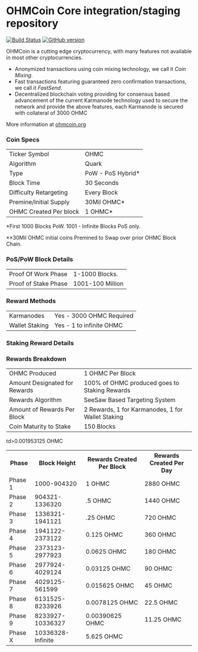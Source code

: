 OHMCoin Core integration/staging repository
=====================================

[![Build Status](https://travis-ci.org/theohmproject/ohmcoin.svg?branch=develop)](https://travis-ci.org/theohmproject/ohmcoin) [![GitHub version](https://badge.fury.io/gh/theohmproject%2Fohmcoin.svg)](https://badge.fury.io/gh/theohmproject%2Fohmcoin)

OHMCoin is a cutting edge cryptocurrency, with many features not available in most other cryptocurrencies.
- Anonymized transactions using coin mixing technology, we call it _Coin Mixing_.
- Fast transactions featuring guaranteed zero confirmation transactions, we call it _FastSend_.
- Decentralized blockchain voting providing for consensus based advancement of the current Karmanode
  technology used to secure the network and provide the above features, each Karmanode is secured
  with collateral of 3000 OHMC

More information at [ohmcoin.org](http://www.ohmcoin.org)

### Coin Specs
<table>
<tr><td>Ticker Symbol</td><td>OHMC</td></tr>
<tr><td>Algorithm</td><td>Quark</td></tr>
<tr><td>Type</td><td>PoW - PoS Hybrid*</td></tr>
<tr><td>Block Time</td><td>30 Seconds</td></tr>
<tr><td>Difficulty Retargeting</td><td>Every Block</td></tr>
<tr><td>Premine/Initial Supply</td><td>30Mil OHMC*</td></tr>
<tr><td>OHMC Created Per block</td><td>1 OHMC*</td></tr>
</table>

*First 1000 Blocks PoW. 1001 - Infinite Blocks PoS only.

**30Mil OHMC initial coins Premined to Swap over prior OHMC Block Chain.

### PoS/PoW Block Details
<table>
<tr><td>Proof Of Work Phase</td><td>1-1000 Blocks.</td></tr>
<tr><td>Proof of Stake Phase</td><td>1001-100 Million</td></tr>
</table>

### Reward Methods
<table>
<tr><td>Karmanodes</td><td>Yes - 3000 OHMC Required</td></tr>
<tr><td>Wallet Staking</td><td>Yes - 1 to infinite OHMC</td></tr>
</table>

### Staking Reward Details
<table>
<tr><td>OHMC Produced</td><td>1 OHMC Per Block</td></tr>
<tr><td>Amount Designated for Rewards</td><td>100% of OHMC produced goes to Staking Rewards</td></tr>
<tr><td>Rewards Algorithm</td><td>SeeSaw Based Targeting System</td></tr>
<tr><td>Amount of Rewards Per Block</td><td>2 Rewards, 1 for Karmanodes, 1 for Wallet Staking</td></tr>
<tr><td>Coin Maturity to Stake</td><td>150 Blocks</td></tr>

### Rewards Breakdown

<table>
<th>Phase</th><th>Block Height</th><th>Rewards Created Per Block</th><th>Rewards Created Per Day</th>
<tr><td>Phase 1</td><td>1000-904320</td><td>1 OHMC</td><td>2880 OHMC</td></tr>
<tr><td>Phase 2</td><td>904321-1336320</td><td>.5 OHMC</td><td>1440 OHMC</td></tr>
<tr><td>Phase 3</td><td>1336321-1941121</td><td>.25 OHMC</td><td>720 OHMC</td></tr>
<tr><td>Phase 4</td><td>1941122-2373122</td><td>0.125 OHMC</td><td>360 OHMC</td></tr>
<tr><td>Phase 5</td><td>2373123-2977923</td><td>0.0625 OHMC</td><td>180 OHMC</td></tr>
<tr><td>Phase 6</td><td>2977924-4029124</td><td>0.03125 OHMC</td><td>90 OHMC</td></tr>
<tr><td>Phase 7</td><td>4029125-561599</td><td>0.015625 OHMC</td><td>45 OHMC</td></tr>
<tr><td>Phase 8</td><td>6131525-8233926</td><td>0.0078125 OHMC</td><td>22.5 OHMC</td></tr>
<tr><td>Phase 9</td><td>8233927-10336327</td><td>0.00390625 OHMC</td><td>11.25 OHMC</td></tr>
<tr><td>Phase X</td><td>10336328-Infinite</td>td>0.001953125 OHMC</td><td>5.625 OHMC</td></tr>
</table>



